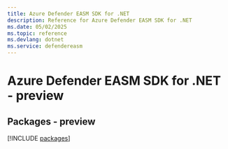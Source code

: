 ```yaml
---
title: Azure Defender EASM SDK for .NET
description: Reference for Azure Defender EASM SDK for .NET
ms.date: 05/02/2025
ms.topic: reference
ms.devlang: dotnet
ms.service: defendereasm
---
```

# Azure Defender EASM SDK for .NET - preview
## Packages - preview
[!INCLUDE [packages](defender-easm-index.md)]